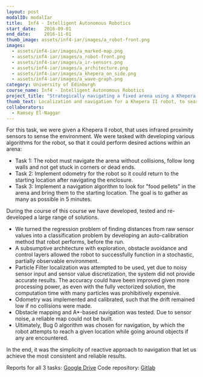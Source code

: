 ```yaml
---
layout: post
modalID: modalIar
title:  Inf4 - Intelligent Autonomous Robotics
start_date:   2016-09-01
end_date:     2016-11-01
thumb_image: assets/inf4-iar/images/a_robot-front.png
images:
  - assets/inf4-iar/images/a_marked-map.png
  - assets/inf4-iar/images/a_robot-front.png
  - assets/inf4-iar/images/a_ir-sensors.png
  - assets/inf4-iar/images/a_architecture.png
  - assets/inf4-iar/images/a_khepera_on_side.png
  - assets/inf4-iar/images/a_wave-graph.png
category: University of Edinburgh
course_name: Inf4 - Intelligent Autonomous Robotics
project_title: "Strategically navigating a fixed arena using a Khepera II robot"
thumb_text: Localization and navigation for a Khepera II robot, to search an obstacle course for "food" and home return
collaborators:
  - Ramsey El-Naggar
---
```

For this task, we were given a Khepera II robot, that uses infrared proximity sensors to sense the environment. We were tasked with developing various algorithms for the robot, so that it could perform desired actions within an arena:
* Task 1: The robot must navigate the arena without collisions, follow long walls and not get stuck in corners or dead ends.
* Task 2: Implement odometry for the robot so it could return to the starting location after navigating the enclosure.
* Task 3: Implement a navigation algorithm to look for "food pellets" in the arena and bring them to the starting location. The goal is to gather as many as possible in 5 minutes.

During the course of this course we have developed, tested and re-developed a large range of solutions.
* We turned the regression problem of finding distances from raw sensor values into a classification problem by developing an auto-calibration method that robot performs, before the run.
* A subsumptive architecture with exploration, obstacle avoidance and control layers allowed the robot to successfully function in a stochastic, partially observable environment.
* Particle Filter localization was attempted to be used, yet due to noisy sensor input and sensor value discretization, the system did not provide accurate results. The accuracy could have been improved given more processing power, as even with the fully vectorized solution, the computation time with many particles was prohibitively expensive.
* Odometry was implemented and calibrated, such that the drift remained low if no collisions were made.
* Obstacle mapping and A*-based navigation was tested. Due to sensor noise, a reliable map could not be built.
* Ultimately, Bug 0 algorithm was chosen for navigation, by which the robot attempts to reach a given location while going around objects if any are encountered.

In the end, it was the simplicity of reactive approach to navigation that let us achieve the most consistent and reliable results.


Reports for all 3 tasks: [Google Drive](https://drive.google.com/open?id=1NFmrsW8NIIT-TGLA41VM5yh5Kz3KCo_u)
Code repository: [Gitlab](https://gitlab.com/iar/iar)
